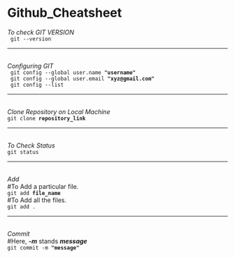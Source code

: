 # Github_Cheatsheet


<!-- To Check GIT VERSION -->
<i>To check GIT VERSION</i><br>
<code> git --version </code>



<hr><br>
<!-- Configuring Git -->
<i>Configuring GIT</i>
<br>
<code> git config --global user.name <b>"username"</b></code>
<br>
<code> git config --global user.email <b>"xyz@gmail.com"</b></code>
<br>
<code> git config --list</code>



<hr><br>
<!-- Clone a Repository on our Local Machine -->
<i>Clone Repository on Local Machine</i>
<br>
<code>git clone <b>repository_link</b></code>



<hr><br>
<!-- Check Status -->
<i>To Check Status</i>
<br>
<code>git status</code>



<hr><br>
<!-- Add new or Changed files in our Working directory to the git staging area -->
<i>Add</i>
<br>
#To Add a particular file.
<br>
<code>git add <b>file_name</b></code>
<br> 
#To Add all the files.
<br>
<code>git add .</code>



<hr><br>
<!-- It is the Record of Change -->
<i>Commit</i>
<br>
#Here, <b><i>-m</i></b> stands <b><i>message</i></b>
<br>
<code>git commit -m <b>"message"</b></code>